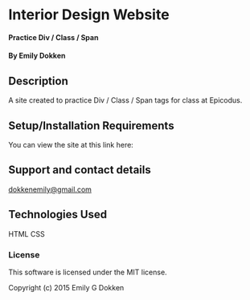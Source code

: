 # Interior Design Website

#### Practice Div / Class / Span

#### By Emily Dokken

## Description

A site created to practice Div / Class / Span tags for class at Epicodus.

## Setup/Installation Requirements

You can view the site at this link here:

## Support and contact details

dokkenemily@gmail.com

## Technologies Used

HTML
CSS

### License

This software is licensed under the MIT license.

Copyright (c) 2015 Emily G Dokken
